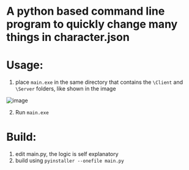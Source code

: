 # A python based command line program to quickly change many things in character.json


# Usage:
1. place `main.exe` in the same directory that contains the `\Client` and `\Server` folders, like shown in the image

![image](https://user-images.githubusercontent.com/22758979/86293320-ff9b5280-bbb7-11ea-9e66-f514cb415e70.png)

2. Run `main.exe`





# Build:
1. edit main.py, the logic is self explanatory
2. build using `pyinstaller --onefile main.py`
